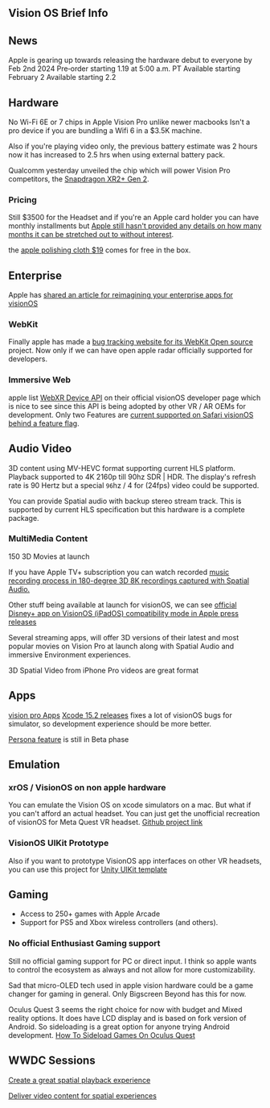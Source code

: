 
## Vision OS Brief Info

## News 

Apple is gearing up towards releasing the hardware debut to everyone by Feb 2nd 2024
Pre‑order starting 1.19 at 5:00 a.m. PT 
Available starting February 2 Available starting 2.2

## Hardware

No Wi-Fi 6E or 7 chips in Apple Vision Pro unlike newer macbooks
Isn't a pro device if you are bundling a Wifi 6 in a $3.5K machine.

Also if you're playing video only, the previous battery estimate was 2 hours now it has increased to 2.5 hrs when using external battery pack.

Qualcomm yesterday unveiled the chip which will power Vision Pro competitors, the [Snapdragon XR2+ Gen 2](https://www.qualcomm.com/news/releases/2023/09/qualcomm-launches-its-next-generation-xr-and-ar-platforms--enabl).

### Pricing

Still $3500 for the Headset and if you're an Apple card holder you can have monthly installments but [Apple still hasn't provided any details on how many months it can be stretched out to without interest](https://support.apple.com/en-us/HT211204).

the [apple polishing cloth $19](https://www.apple.com/shop/product/MM6F3AM/A/polishing-cloth) comes for free in the box.

## Enterprise

Apple has [shared an article for reimagining your enterprise apps for visionOS](https://developer.apple.com/news/?id=j368ftil)

### WebKit 

Finally apple has made a [bug tracking website for its WebKit Open source](https://bugs.webkit.org/) project. Now only if we can have open apple radar officially supported for developers.

### Immersive Web

apple list [WebXR Device API](https://immersiveweb.dev/) on their official visionOS developer page which is nice to see since this API is being adopted by other VR / AR OEMs for development. Only two Features are [current supported on Safari visionOS](https://immersiveweb.dev/#supporttable) [behind a feature flag](https://webkit.org/blog/14205/news-from-wwdc23-webkit-features-in-safari-17-beta/#webxr).


## Audio Video

3D content using MV-HEVC format supporting current HLS platform.
Playback supported to 4K 2160p till 90hz SDR | HDR.
The display's refresh rate is 90 Hertz but a special `96`hz / 4 for (24fps) video could be supported.

You can provide Spatial audio with backup stereo stream track. This is supported by current HLS specification but this hardware is a complete package.

### MultiMedia Content

150 3D Movies at launch

If you have Apple TV+ subscription you can watch recorded [music recording process in 180-degree 3D 8K recordings captured with Spatial Audio.](https://www.apple.com/tv-pr/news/2024/01/apple-tv-unveils-groundbreaking-immersive-originals-from-todays-biggest-storytellers-set-to-debut-on-apple-vision-pro/)

Other stuff being available at launch for visionOS, we can see [official Disney+ app on VisionOS (iPadOS) compatibility mode in Apple press releases](https://www.apple.com/newsroom/2024/01/apple-previews-new-entertainment-experiences-launching-with-apple-vision-pro/)

Several streaming apps, will offer 3D versions of their latest and most popular movies on Vision Pro at launch along with Spatial Audio and immersive Environment experiences.

3D Spatial Video from iPhone Pro videos are great format




## Apps

[vision pro Apps](https://9to5mac.com/2024/01/15/vision-pro-apps-available/)
[Xcode 15.2 releases](https://developer.apple.com/documentation/xcode-release-notes/xcode-15_2-release-notes) fixes a lot of visionOS bugs for simulator, so development experience should be more better.

[Persona feature](https://9to5mac.com/2024/01/08/vision-pro-persona-feature-beta/) is still in Beta phase

## Emulation

### xrOS / VisionOS on non apple hardware

You can emulate the Vision OS on xcode simulators on a mac. But what if you can't afford an actual headset. You can just get the unofficial recreation of visionOS for Meta Quest VR headset. [Github project link](https://github.com/JustinPBarnett/visionOS-Demo)

### VisionOS UIKit Prototype
Also if you want to prototype VisionOS app interfaces on other VR headsets, you can use this project for [Unity UIKit template](https://github.com/jetstyle/Apple-Vision-Pro-UI-Kit)


## Gaming

- Access to 250+ games with Apple Arcade
- Support for PS5 and Xbox wireless controllers (and others).

### No official Enthusiast Gaming support

Still no official gaming support for PC or direct input. I think so apple wants to control the ecosystem as always and not allow for more customizability.


Sad that micro-OLED tech used in apple vision hardware could be a game changer for gaming in general. Only Bigscreen Beyond has this for now.

Oculus Quest 3 seems the right choice for now with budget and Mixed reality options. It does have LCD display and is based on fork version of Android. So sideloading is a great option for anyone trying Android development.
[How To Sideload Games On Oculus Quest](https://www.youtube.com/watch?v=RoIXxIfRNTw)


## WWDC Sessions

[Create a great spatial playback experience](https://developer.apple.com/videos/play/wwdc2023/10070/)

[Deliver video content for spatial experiences](https://developer.apple.com/videos/play/wwdc2023/10071/)

